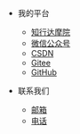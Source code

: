 <!-- _navbar.md 上面的导航栏  -->

* 我的平台

  * [知行达摩院](https://www.zxdmy.com)
  * [微信公众号](https://img.zxdmy.com/md/20210129164325.jpg)
  * [CSDN](https://cxhit.blog.csdn.net/)
  * [Gitee](https://gitee.com/ZXAcademy)
  * [GitHub](https://github.com/ZXAcademy)


* 联系我们
  * [邮箱](contacts/email.md)
  * [电话](zh-contacts/phone.md)